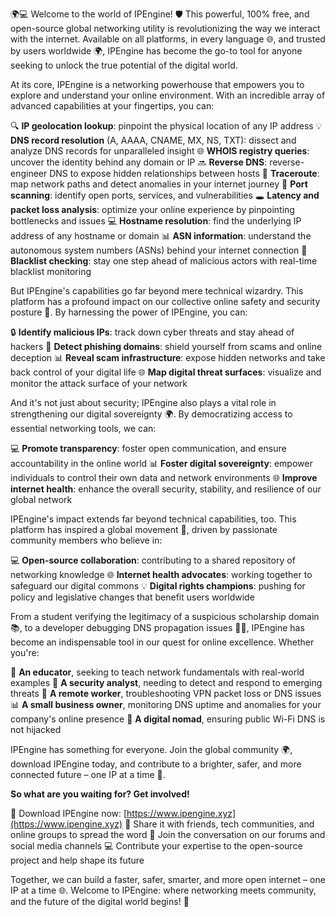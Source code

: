 🌍💻 Welcome to the world of IPEngine! 🛡️ This powerful, 100% free, and open-source global networking utility is revolutionizing the way we interact with the internet. Available on all platforms, in every language 🌐, and trusted by users worldwide 🌍, IPEngine has become the go-to tool for anyone seeking to unlock the true potential of the digital world.

At its core, IPEngine is a networking powerhouse that empowers you to explore and understand your online environment. With an incredible array of advanced capabilities at your fingertips, you can:

🔍 **IP geolocation lookup**: pinpoint the physical location of any IP address
💡 **DNS record resolution** (A, AAAA, CNAME, MX, NS, TXT): dissect and analyze DNS records for unparalleled insight
🌐 **WHOIS registry queries**: uncover the identity behind any domain or IP
🔜 **Reverse DNS**: reverse-engineer DNS to expose hidden relationships between hosts
📡 **Traceroute**: map network paths and detect anomalies in your internet journey
🚀 **Port scanning**: identify open ports, services, and vulnerabilities
🕳️ **Latency and packet loss analysis**: optimize your online experience by pinpointing bottlenecks and issues
💻 **Hostname resolution**: find the underlying IP address of any hostname or domain
📊 **ASN information**: understand the autonomous system numbers (ASNs) behind your internet connection
🚫 **Blacklist checking**: stay one step ahead of malicious actors with real-time blacklist monitoring

But IPEngine's capabilities go far beyond mere technical wizardry. This platform has a profound impact on our collective online safety and security posture 🔐. By harnessing the power of IPEngine, you can:

🔒 **Identify malicious IPs**: track down cyber threats and stay ahead of hackers
🚫 **Detect phishing domains**: shield yourself from scams and online deception
📊 **Reveal scam infrastructure**: expose hidden networks and take back control of your digital life
🌐 **Map digital threat surfaces**: visualize and monitor the attack surface of your network

And it's not just about security; IPEngine also plays a vital role in strengthening our digital sovereignty 🌍. By democratizing access to essential networking tools, we can:

💻 **Promote transparency**: foster open communication, and ensure accountability in the online world
📊 **Foster digital sovereignty**: empower individuals to control their own data and network environments
🌐 **Improve internet health**: enhance the overall security, stability, and resilience of our global network

IPEngine's impact extends far beyond technical capabilities, too. This platform has inspired a global movement 🚀, driven by passionate community members who believe in:

💻 **Open-source collaboration**: contributing to a shared repository of networking knowledge
🌐 **Internet health advocates**: working together to safeguard our digital commons
💡 **Digital rights champions**: pushing for policy and legislative changes that benefit users worldwide

From a student verifying the legitimacy of a suspicious scholarship domain 📚, to a developer debugging DNS propagation issues 👩‍💻, IPEngine has become an indispensable tool in our quest for online excellence. Whether you're:

🏫 **An educator**, seeking to teach network fundamentals with real-world examples
🤖 **A security analyst**, needing to detect and respond to emerging threats
💼 **A remote worker**, troubleshooting VPN packet loss or DNS issues
📊 **A small business owner**, monitoring DNS uptime and anomalies for your company's online presence
🚀 **A digital nomad**, ensuring public Wi-Fi DNS is not hijacked

IPEngine has something for everyone. Join the global community 🌍, download IPEngine today, and contribute to a brighter, safer, and more connected future – one IP at a time 🔗.

**So what are you waiting for? Get involved!**

📲 Download IPEngine now: [https://www.ipengine.xyz](https://www.ipengine.xyz)
🌟 Share it with friends, tech communities, and online groups to spread the word
💬 Join the conversation on our forums and social media channels
💻 Contribute your expertise to the open-source project and help shape its future

Together, we can build a faster, safer, smarter, and more open internet – one IP at a time 🌐. Welcome to IPEngine: where networking meets community, and the future of the digital world begins! 🔗